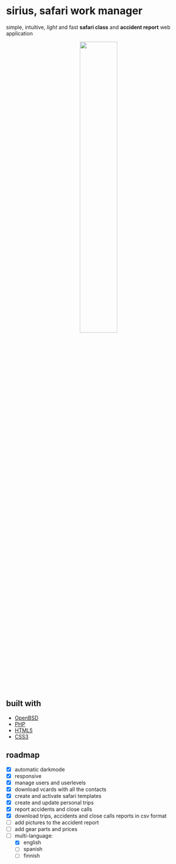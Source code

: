 # sirius, safari work manager
simple, intuitive, _light_ and fast **safari class** and **accident report** web application

<p align="center">
  <img src="./example.png" width=45% />
</p>


## built with

* [OpenBSD](https://www.openbsd.org)
* [PHP](https://www.php.net)
* [HTML5](https://html.spec.whatwg.org)
* [CSS3](https://www.w3.org/TR/CSS/#css)

## roadmap

* [x] automatic darkmode
* [x] responsive
* [x] manage users and userlevels
* [x] download vcards with all the contacts
* [x] create and activate safari templates
* [x] create and update personal trips
* [x] report accidents and close calls
* [x] download trips, accidents and close calls reports in csv format
* [ ] add pictures to the accident report
* [ ] add gear parts and prices
* [ ] multi-language:
  - [x] english
  - [ ] spanish
  - [ ] finnish
